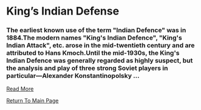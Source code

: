 # King’s Indian Defense

### The earliest known use of the term "Indian Defence" was in 1884.The modern names "King's Indian Defence", "King's Indian Attack", etc. arose in the mid-twentieth century and are attributed to Hans Kmoch.Until the mid-1930s, the King's Indian Defence was generally regarded as highly suspect, but the analysis and play of three strong Soviet players in particular—Alexander Konstantinopolsky ...
[Read More](https://en.wikipedia.org/wiki/King's_Indian_Defence)

[Return To Main Page](index.md)
